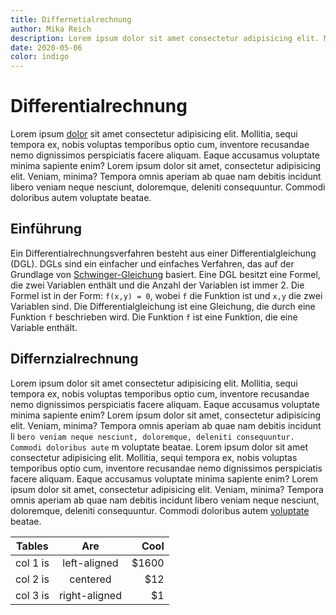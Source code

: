 ```yaml
---
title: Differnetialrechnung
author: Mika Reich
description: Lorem ipsum dolor sit amet consectetur adipisicing elit. Mollitia, sequi tempora ex
date: 2020-05-06
color: indigo
---
```


# Differentialrechnung

Lorem ipsum [dolor](/) sit amet consectetur adipisicing elit. Mollitia,
sequi tempora ex, nobis voluptas temporibus optio cum, inventore
recusandae nemo dignissimos perspiciatis facere aliquam. Eaque
accusamus voluptate minima sapiente enim? Lorem ipsum dolor sit amet,
consectetur adipisicing elit. Veniam, minima? Tempora omnis aperiam ab
quae nam debitis incidunt libero veniam neque nesciunt, doloremque,
deleniti consequuntur. Commodi doloribus autem voluptate beatae.

## Einführung

Ein Differentialrechnungsverfahren besteht aus einer Differentialgleichung
(DGL). DGLs sind ein einfacher und einfaches Verfahren, das auf der Grundlage von [Schwinger-Gleichung](https://de.wikipedia.org/wiki/Schwinger-Gleichung) basiert. Eine DGL besitzt eine Formel, die zwei Variablen enthält und die Anzahl der Variablen ist immer 2. Die Formel ist in der Form: `f(x,y) = 0`, wobei `f` die Funktion ist und `x,y` die zwei Variablen sind. Die Differentialgleichung ist eine Gleichung, die durch eine Funktion `f` beschrieben wird. Die Funktion `f` ist eine Funktion, die eine Variable enthält.

## Differnzialrechnung

Lorem ipsum dolor sit amet consectetur adipisicing elit. Mollitia,
sequi tempora ex, nobis voluptas temporibus optio cum, inventore
recusandae nemo dignissimos perspiciatis facere aliquam. Eaque
accusamus voluptate minima sapiente enim? Lorem ipsum dolor sit amet,
consectetur adipisicing elit. Veniam, minima? Tempora omnis aperiam ab
quae nam debitis incidunt li `bero veniam neque nesciunt, doloremque, deleniti consequuntur. Commodi doloribus aute` m voluptate beatae. Lorem ipsum dolor sit amet consectetur adipisicing elit. Mollitia,
sequi tempora ex, nobis voluptas temporibus optio cum, inventore
recusandae nemo dignissimos perspiciatis facere aliquam. Eaque
accusamus voluptate minima sapiente enim? Lorem ipsum dolor sit amet,
consectetur adipisicing elit. Veniam, minima? Tempora omnis aperiam ab
quae nam debitis incidunt libero veniam neque nesciunt, doloremque,
deleniti consequuntur. Commodi doloribus autem [voluptate](https://google.com/?q=Frag%20doch%20jemanden%20anders) beatae.

| Tables   |      Are      |  Cool |
| -------- | :-----------: | ----: |
| col 1 is | left-aligned  | $1600 |
| col 2 is |   centered    |   $12 |
| col 3 is | right-aligned |    $1 |
